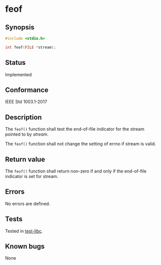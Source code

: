 # feof

## Synopsis

```c
#include <stdio.h>

int feof(FILE *stream);
```

## Status

Implemented

## Conformance

IEEE Std 1003.1-2017

## Description

The `feof()` function shall test the end-of-file indicator for the stream pointed to by _stream_.

The `feof()` function shall not change the setting of errno if stream is valid.

## Return value

The `feof()` function shall return non-zero if and only if the end-of-file indicator is set for stream.

## Errors

No errors are defined.

## Tests

Tested in [test-libc](https://github.com/phoenix-rtos/phoenix-rtos-tests/tree/master/libc).

## Known bugs

None
